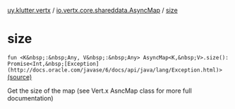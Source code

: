 [uy.klutter.vertx](../index.md) / [io.vertx.core.shareddata.AsyncMap](index.md) / [size](.)


# size
`fun <K&nbsp;:&nbsp;Any, V&nbsp;:&nbsp;Any> AsyncMap<K,&nbsp;V>.size(): Promise<Int,&nbsp;[Exception](http://docs.oracle.com/javase/6/docs/api/java/lang/Exception.html)>` [(source)](https://github.com/kohesive/klutter/blob/master/vertx3-jdk8/src/main/kotlin/uy/klutter/vertx/VertxSharedData.kt#L250)

Get the size of the map (see Vert.x AsncMap class for more full documentation)


